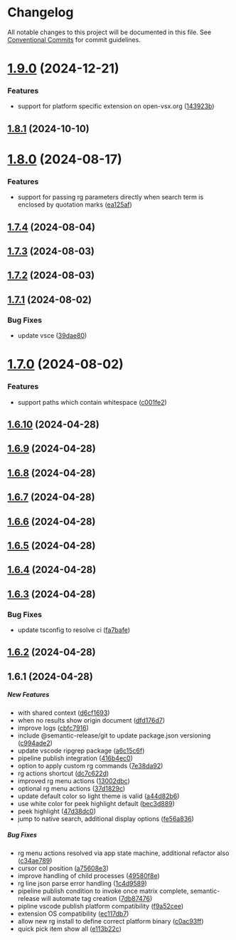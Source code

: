 # Changelog

All notable changes to this project will be documented in this file. See [Conventional Commits](https://www.conventionalcommits.org) for commit guidelines.

# [1.9.0](https://github.com/joshmu/periscope/compare/v1.8.2...v1.9.0) (2024-12-21)

### Features

- support for platform specific extension on open-vsx.org ([143923b](https://github.com/joshmu/periscope/commit/143923bce29fa93ff18e259ad4f10885285e4c04))

## [1.8.1](https://github.com/joshmu/periscope/compare/v1.8.0...v1.8.1) (2024-10-10)

# [1.8.0](https://github.com/joshmu/periscope/compare/v1.7.4...v1.8.0) (2024-08-17)

### Features

- support for passing rg parameters directly when search term is enclosed by quotation marks ([ea125af](https://github.com/joshmu/periscope/commit/ea125af3d33021415a90f4ea48125555bab8e15b))

## [1.7.4](https://github.com/joshmu/periscope/compare/v1.7.3...v1.7.4) (2024-08-04)

## [1.7.3](https://github.com/joshmu/periscope/compare/v1.7.2...v1.7.3) (2024-08-03)

## [1.7.2](https://github.com/joshmu/periscope/compare/v1.7.1...v1.7.2) (2024-08-03)

## [1.7.1](https://github.com/joshmu/periscope/compare/v1.7.0...v1.7.1) (2024-08-02)

### Bug Fixes

- update vsce ([39dae80](https://github.com/joshmu/periscope/commit/39dae8078e714a5f185a18ebcc79a75ba981728f))

# [1.7.0](https://github.com/joshmu/periscope/compare/v1.6.10...v1.7.0) (2024-08-02)

### Features

- support paths which contain whitespace ([c001fe2](https://github.com/joshmu/periscope/commit/c001fe2297e1a8a3d4c5ac48b4ae0ce9898e1b57))

## [1.6.10](https://github.com/joshmu/periscope/compare/v1.6.9...v1.6.10) (2024-04-28)

## [1.6.9](https://github.com/joshmu/periscope/compare/v1.6.8...v1.6.9) (2024-04-28)

## [1.6.8](https://github.com/joshmu/periscope/compare/v1.6.7...v1.6.8) (2024-04-28)

## [1.6.7](https://github.com/joshmu/periscope/compare/v1.6.6...v1.6.7) (2024-04-28)

## [1.6.6](https://github.com/joshmu/periscope/compare/v1.6.5...v1.6.6) (2024-04-28)

## [1.6.5](https://github.com/joshmu/periscope/compare/v1.6.4...v1.6.5) (2024-04-28)

## [1.6.4](https://github.com/joshmu/periscope/compare/v1.6.3...v1.6.4) (2024-04-28)

## [1.6.3](https://github.com/joshmu/periscope/compare/v1.6.2...v1.6.3) (2024-04-28)

### Bug Fixes

- update tsconfig to resolve ci ([fa7bafe](https://github.com/joshmu/periscope/commit/fa7bafed1a032748b0ef82ebb9cb0134d59f4e27))

## [1.6.2](https://github.com/joshmu/periscope/compare/v1.6.1...v1.6.2) (2024-04-28)

## 1.6.1 (2024-04-28)

##### New Features

- with shared context ([d6cf1693](https://github.com/joshmu/periscope/commit/d6cf169376cfc59ea68bb2b8d666e22ffe13e81c))
- when no results show origin document ([dfd176d7](https://github.com/joshmu/periscope/commit/dfd176d791fef6152a222ed1077d58d36d6faf28))
- improve logs ([cbfc7916](https://github.com/joshmu/periscope/commit/cbfc7916aef333f4e54dd86aef2138fc68d7c79f))
- include @semantic-release/git to update package.json versioning ([c994ade2](https://github.com/joshmu/periscope/commit/c994ade2d0fffb970cf1e5130f8bdee765e5c311))
- update vscode ripgrep package ([a6c15c6f](https://github.com/joshmu/periscope/commit/a6c15c6f9e1fa9a24b3d60328f3c92ffbd3b078b))
- pipeline publish integration ([416b4ec0](https://github.com/joshmu/periscope/commit/416b4ec084c2fb8f60f37a7de61fcd179a9d9b83))
- option to apply custom rg commands ([7e38da92](https://github.com/joshmu/periscope/commit/7e38da929499a7065c5a8e77b346f568c88283f6))
- rg actions shortcut ([dc7c622d](https://github.com/joshmu/periscope/commit/dc7c622d07a9881c8fb2f674bd329a6f9fc42e77))
- improved rg menu actions ([13002dbc](https://github.com/joshmu/periscope/commit/13002dbcd10a50c994ca1944168574fc69f85b84))
- optional rg menu actions ([37d1829c](https://github.com/joshmu/periscope/commit/37d1829c911ed97efe7ad89fc53acadabd285d3b))
- update default color so light theme is valid ([a44d82b6](https://github.com/joshmu/periscope/commit/a44d82b6288e426781cca968b2b9d63902cb07db))
- use white color for peek highlight default ([bec3d889](https://github.com/joshmu/periscope/commit/bec3d889f50a4db8d77015374bf8f0313f424678))
- peek highlight ([47d38dc0](https://github.com/joshmu/periscope/commit/47d38dc077079360d752760c8952354985f17e14))
- jump to native search, additional display options ([fe56a836](https://github.com/joshmu/periscope/commit/fe56a836348bad8a4e1ad17c7767d725b7daa6ee))

##### Bug Fixes

- rg menu actions resolved via app state machine, additional refactor also ([c34ae789](https://github.com/joshmu/periscope/commit/c34ae7898442be053faa7c252b68d6a5daa740b6))
- cursor col position ([a75608e3](https://github.com/joshmu/periscope/commit/a75608e3586bc4fa9f12190aea624798db8bdd00))
- improve handling of child processes ([49580f8e](https://github.com/joshmu/periscope/commit/49580f8ea6ff72cc892ea505c20c227d67b8a6bf))
- rg line json parse error handling ([1c4d9589](https://github.com/joshmu/periscope/commit/1c4d9589492d952275e57f8ebc3003142507d823))
- pipeline publish condition to invoke once matrix complete, semantic-release will automate tag creation ([7db87476](https://github.com/joshmu/periscope/commit/7db874761d768774c5d1deb2f03786bab304bf01))
- pipline vscode publish platform compatibility ([f9a52cee](https://github.com/joshmu/periscope/commit/f9a52cee6f77b84571b78d4974833d09d4c2f369))
- extension OS compatibility ([ec117db7](https://github.com/joshmu/periscope/commit/ec117db7f65ab2d2e2b1108bf00050912af52af2))
- allow new rg install to define correct platform binary ([c0ac93ff](https://github.com/joshmu/periscope/commit/c0ac93ff05b6480eef89c89ae4ee0696b6cd79fb))
- quick pick item show all ([e113b22c](https://github.com/joshmu/periscope/commit/e113b22cc09ae3234de85b5c09a8b2b0130ceced))
